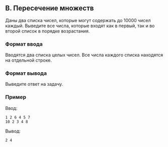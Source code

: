 ## B. Пересечение множеств

Даны два списка чисел, которые могут содержать до 10000 чисел каждый. Выведите все числа, которые входят как в первый,
так и во второй список в порядке возрастания.

### Формат ввода

Вводятся два списка целых чисел. Все числа каждого списка находятся на отдельной строке.

### Формат вывода

Выведите ответ на задачу.

### Пример

Ввод:
```
1 2 6 4 5 7
10 2 3 4 8
```

Вывод:
```
2 4
```
